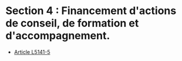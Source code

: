 # Section 4 : Financement d'actions de conseil, de formation et d'accompagnement.

* [Article L5141-5](./LEGIARTI000021642894.md)
